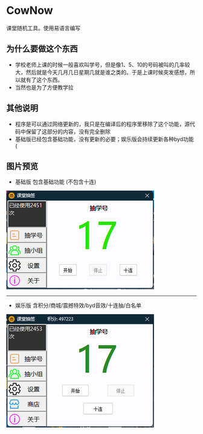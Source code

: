 # CowNow
课堂随机工具。使用易语言编写

## 为什么要做这个东西
* 学校老师上课的时候一般喜欢叫学号，但是像1、5、10的号码被叫的几率较大，然后就是今天几月几日星期几就是谁之类的。于是上课时候突发感想，所以就有了这个东西。
* 当然也是为了方便教学拉

## 其他说明
* 程序是可以通过网络更新的，我只是在编译后的程序里移除了这个功能，源代码中保留了这部分的内容，没有完全删除
* 基础版已经包含基础功能，没有更新的必要；娱乐版会持续更新各种byd功能 (

## 图片预览
- 基础版 包含基础功能 (不包含十连)

![](/imgs/basic.png)
***
- 娱乐版 含积分/商城/震撼特效/byd音效/十连抽/白名单

![](/imgs/byd.png)

